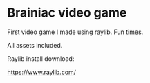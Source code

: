 # Brainiac video game
First video game I made using raylib. Fun times.
 
All assets included.

Raylib install download:

https://www.raylib.com/
